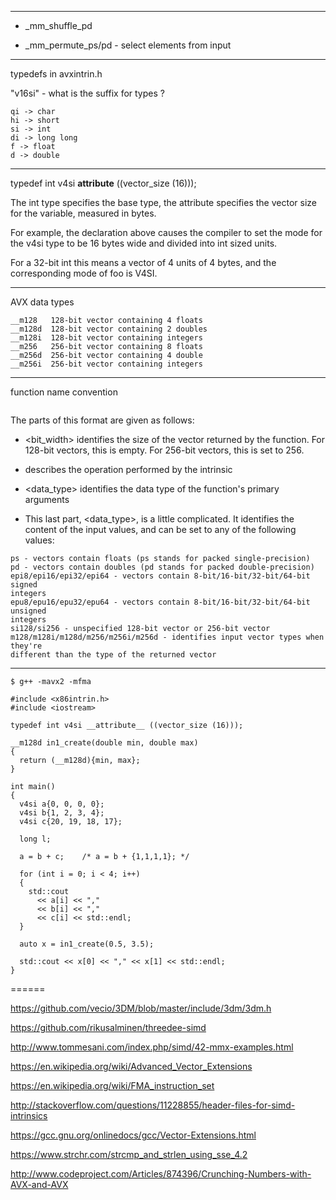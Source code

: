 -------------

* _mm_shuffle_pd

* _mm_permute_ps/pd - select elements from input

-------------------------------

typedefs in avxintrin.h

"v16si" - what is the suffix for types ?

```
qi -> char
hi -> short
si -> int
di -> long long
f -> float
d -> double
```

--------------------

typedef int v4si __attribute__ ((vector_size (16)));

The int type specifies the base type, the attribute specifies the vector size for the variable, measured in bytes. 

For example, the declaration above causes the compiler to set the mode for the v4si type to be 16 bytes wide and divided into int sized units. 

For a 32-bit int this means a vector of 4 units of 4 bytes, and the corresponding mode of foo is V4SI.

-------------------------------

AVX data types

```
__m128   128-bit vector containing 4 floats
__m128d  128-bit vector containing 2 doubles
__m128i  128-bit vector containing integers
__m256   256-bit vector containing 8 floats
__m256d  256-bit vector containing 4 double
__m256i  256-bit vector containing integers
```

--------------

function name convention

```_mm<bit_width>_<name>_<data_type>
```

The parts of this format are given as follows:

* <bit_width> identifies the size of the vector returned by the function. For 128-bit vectors, this is empty. For 256-bit vectors, this is set to 256.

* <name> describes the operation performed by the intrinsic

* <data_type> identifies the data type of the function's primary arguments

* This last part, <data_type>, is a little complicated. It identifies the content of the input values, and can be set to any of the following values:

```
ps - vectors contain floats (ps stands for packed single-precision)
pd - vectors contain doubles (pd stands for packed double-precision)
epi8/epi16/epi32/epi64 - vectors contain 8-bit/16-bit/32-bit/64-bit signed
integers
epu8/epu16/epu32/epu64 - vectors contain 8-bit/16-bit/32-bit/64-bit unsigned
integers
si128/si256 - unspecified 128-bit vector or 256-bit vector
m128/m128i/m128d/m256/m256i/m256d - identifies input vector types when they're
different than the type of the returned vector
```

----------------

```
$ g++ -mavx2 -mfma

#include <x86intrin.h>
#include <iostream>

typedef int v4si __attribute__ ((vector_size (16)));

__m128d in1_create(double min, double max)
{
  return (__m128d){min, max};
}
      
int main()
{
  v4si a{0, 0, 0, 0};
  v4si b{1, 2, 3, 4}; 
  v4si c{20, 19, 18, 17};

  long l;
                 
  a = b + c;    /* a = b + {1,1,1,1}; */

  for (int i = 0; i < 4; i++)
  {
    std::cout 
      << a[i] << ","
      << b[i] << ","
      << c[i] << std::endl;
  }

  auto x = in1_create(0.5, 3.5);

  std::cout << x[0] << "," << x[1] << std::endl;
}
```

======

https://github.com/vecio/3DM/blob/master/include/3dm/3dm.h

https://github.com/rikusalminen/threedee-simd

http://www.tommesani.com/index.php/simd/42-mmx-examples.html

https://en.wikipedia.org/wiki/Advanced_Vector_Extensions

https://en.wikipedia.org/wiki/FMA_instruction_set

http://stackoverflow.com/questions/11228855/header-files-for-simd-intrinsics

https://gcc.gnu.org/onlinedocs/gcc/Vector-Extensions.html

https://www.strchr.com/strcmp_and_strlen_using_sse_4.2

http://www.codeproject.com/Articles/874396/Crunching-Numbers-with-AVX-and-AVX

